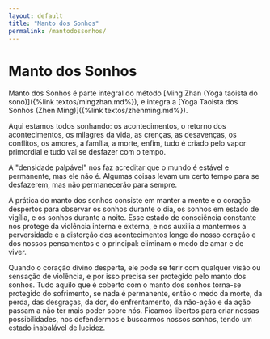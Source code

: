 ```yaml
---
layout: default
title: "Manto dos Sonhos"
permalink: /mantodossonhos/
---
```


# Manto dos Sonhos
 
Manto dos Sonhos é parte integral do método [Ming Zhan (Yoga taoista do sono)]({%link textos/mingzhan.md%}), e integra a [Yoga Taoista dos Sonhos (Zhen Ming)]({%link textos/zhenming.md%}).  

 
Aqui estamos todos sonhando: os acontecimentos, o retorno dos acontecimentos, os milagres da vida, as crenças, as desavenças, os conflitos, os amores, a família, a morte, enfim, tudo é criado pelo vapor primordial e tudo vai se desfazer com o tempo.  

 
A "densidade  palpável" nos faz acreditar que o mundo é estável e permanente, mas ele não é. Algumas coisas levam um certo tempo para se desfazerem, mas não permanecerão para sempre.  

 
A prática do manto dos sonhos consiste em manter a mente e o coração despertos para observar os sonhos durante o dia, os sonhos em estado de vigília, e os sonhos durante a noite. Esse estado de consciência constante nos protege da violência interna e externa, e nos auxilia a mantermos a perversidade e a distorção dos acontecimentos longe do nosso coração e dos nossos pensamentos e o principal: eliminam o medo de amar e de viver.  
 
 
Quando o coração divino desperta, ele pode se ferir com qualquer visão ou sensação de violência, e por isso precisa ser protegido pelo manto dos sonhos. Tudo aquilo que é coberto com o manto dos sonhos torna-se protegido do sofrimento, se nada é permanente, então o medo da morte, da perda, das desgraças, da dor, do enfrentamento, da não-ação e da ação passam a não ter mais poder sobre nós. Ficamos libertos para criar nossas possibilidades, nos defendermos e buscarmos nossos sonhos,  tendo um estado inabalável de lucidez. 